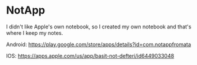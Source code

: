 # NotApp

I didn't like Apple's own notebook, so I created my own notebook and that's where I keep my notes.

Android:
https://play.google.com/store/apps/details?id=com.notappfromata

IOS:
https://apps.apple.com/us/app/basit-not-defteri/id6449033048
